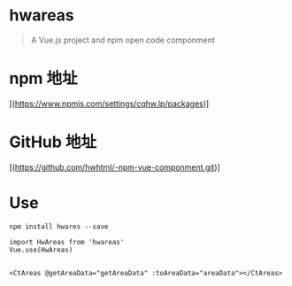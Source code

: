 # hwareas

> A Vue.js project and npm open code componment

# npm 地址
[(https://www.npmjs.com/settings/cqhw.lp/packages)]

# GitHub 地址
[(https://github.com/hwhtml/-npm-vue-componment.git)]

# Use
  	npm install hwares --save

	import HwAreas from 'hwareas'
	Vue.use(HwAreas)
	
	
    <CtAreas @getAreaData="getAreaData" :toAreaData="areaData"></CtAreas>
